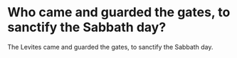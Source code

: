 # Who came and guarded the gates, to sanctify the Sabbath day?

The Levites came and guarded the gates, to sanctify the Sabbath day.
